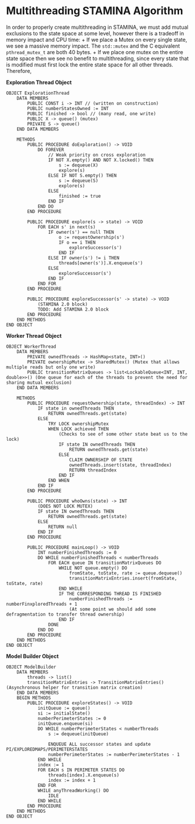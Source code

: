 # Multithreading STAMINA Algorithm

In order to properly create multithreading in STAMINA, we must add mutual exclusions to the state space at some level, however there is a tradeoff in memory impact and CPU time:
	+ If we place a Mutex on every single state, we see a massive memory impact. The `std::mutex` and the C equivalent `pthread_mutex_t` are both 40 bytes.
	+ If we place one mutex on the entire state space then we see no benefit to multithreading, since every state that is modified must first lock the entire state space for all other threads.
Therefore, 

**Exploration Thread Object**

```
OBJECT ExplorationThread
	DATA MEMBERS
		PUBLIC CONST i -> INT // (written on construction)
		PUBLIC numberStatesOwned := INT
		PUBLIC finished -> bool // (many read, one write)
		PUBLIC X -> queue() (mutex)
		PRIVATE S -> queue()
	END DATA MEMBERS

	METHODS
		PUBLIC PROCEDURE doExploration() -> VOID
			DO FOREVER
				// Weak priority on cross exploration
				IF NOT X.empty() AND NOT X.locked() THEN
					s := dequeue(X)
					explore(s)
				ELSE IF NOT S.empty() THEN
					s := dequeue(S)
					explore(s)
				ELSE
					finished := true
				END IF
			END DO
		END PROCEDURE

		PUBLIC PROCEDURE explore(s -> state) -> VOID
			FOR EACH s' in next(s)
				IF owner(s') == null THEN
					o := requestOwnership(s')
					IF o == i THEN
						exploreSuccessor(s')
					END IF
				ELSE IF owner(s') != i THEN
					threads[owner(s')].X.enqueue(s')
				ELSE
					exploreSuccessor(s')
				END IF
			END FOR
		END PROCEDURE

		PUBLIC PROCEDURE exploreSuccessor(s' -> state) -> VOID
			(STAMINA 2.0 block)
			TODO: Add STAMINA 2.0 block
		END PROCEDURE
	END METHODS
END OBJECT
```

**Worker Thread Object**

```
OBJECT WorkerThread
	DATA MEMBERS
		PRIVATE ownedThreads -> HashMap<state, INT>()
		PRIVATE ownershipMutex -> SharedMutex() (Mutex that allows multiple reads but only one write)
		PUBLIC transitionMatrixQueues -> list<LockableQueue<INT, INT, double>>() (One queue for each of the threads to prevent the need for sharing mutual exclusion)
	END DATA MEMBERS

	METHODS
		PUBLIC PROCEDURE requestOwnership(state, threadIndex) -> INT
			IF state in ownedThreads THEN
				RETURN ownedThreads.get(state)
			ELSE
				TRY LOCK ownershipMutex
				WHEN LOCK achieved THEN
					(Checks to see of some other state beat us to the lock)
					IF state IN ownedThreads THEN
						RETURN ownedThreads.get(state)
					ELSE
						CLAIM OWNERSHIP OF STATE
						ownedThreads.insert(state, threadIndex)
						RETURN threadIndex
					END IF
				END WHEN
			END IF
		END PROCEDURE

		PUBLIC PROCEDURE whoOwns(state) -> INT
			(DOES NOT LOCK MUTEX)
			IF state IN ownedThreads THEN
				RETURN ownedThreads.get(state)
			ELSE
				RETURN null
			END IF
		END PROCEDURE

		PUBLIC PROCEDURE mainLoop() -> VOID
			INT numberFinishedThreads := 0
			DO WHILE numberFinishedThreads < numberThreads
				FOR EACH queue IN transitionMatrixQueues DO
					WHILE NOT queue.empty() DO
						fromState, toState, rate := queue.dequeue()
						transitionMatrixEntries.insert(fromState, toState, rate)
					END WHILE
					IF THE CORRESPONDING THREAD IS FINISHED
						numberFinishedThreads := numberFinxploredThreads + 1
						(At some point we should add some defragmentation to transfer thread ownership)
					END IF
				DONE
			END DO
		END PROCEDURE
	END METHODS
END OBJECT
```

**Model Builder Object**

```
OBJECT ModelBuilder
	DATA MEMBERS
		threads -> list()
		transitionMatrixEntries -> TransitionMatrixEntries() (Asynchronous helper for transition matrix creation)
	END DATA MEMBERS
	BEGIN METHODS
		PUBLIC PROCEDURE exploreStates() -> VOID
			initQueue := queue()
			si := initialState()
			numberPerimeterStates := 0
			initQueue.enqueue(si)
			DO WHILE numberPerimeterStates < numberThreads
				s := dequeue(initQueue)

				ENQUEUE ALL successor states and update PI/EXPLOREDMAPS/PERIMETERSTATES
				numberPerimeterStates := numberPerimeterStates - 1
			END WHILE
			index := 1
			FOR EACH s IN PERIMETER STATES DO
				threads[index].X.enqueue(s)
				index := index + 1
			END FOR
			WHILE anyThreadWorking() DO
				IDLE
			END WHILE
		END PROCEDURE
	END METHODS
END OBJECT
```
